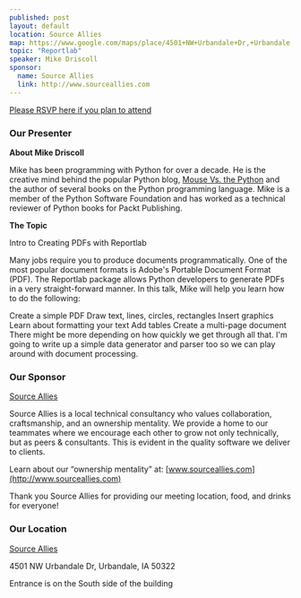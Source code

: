 ```yaml
---
published: post
layout: default
location: Source Allies
map: https://www.google.com/maps/place/4501+NW+Urbandale+Dr,+Urbandale,+IA+50322/@41.643428,-93.7674017,17z/data=!3m1!4b1!4m5!3m4!1s0x87ec271495daa47b:0x84bacf206ea5c986!8m2!3d41.643428!4d-93.765213
topic: "Reportlab"
speaker: Mike Driscoll
sponsor:
  name: Source Allies
  link: http://www.sourceallies.com
---
```


[Please RSVP here if you plan to attend](https://www.eventbrite.com/e/pyowa-reportlab-tickets-33162138850)

### Our Presenter

__About Mike Driscoll__

Mike has been programming with Python for over a decade. He is the creative mind behind the popular Python blog, [Mouse Vs. the Python](http://www.blog.pythonlibrary.org/) and the author of several books on the Python programming language. Mike is a member of the Python Software Foundation and has worked as a technical reviewer of Python books for Packt Publishing.


__The Topic__

Intro to Creating PDFs with Reportlab

Many jobs require you to produce documents programmatically. One of the most popular document formats is Adobe's Portable Document Format (PDF). The Reportlab package allows Python developers to generate PDFs in a very straight-forward manner. In this talk, Mike will help you learn how to do the following:

Create a simple PDF
Draw text, lines, circles, rectangles
Insert graphics
Learn about formatting your text
Add tables
Create a multi-page document
There might be more depending on how quickly we get through all that. I'm going to write up a simple data generator and parser too so we can play around with document processing.

### Our Sponsor
[Source Allies](http://www.sourceallies.com)

Source Allies is a local technical consultancy who values collaboration, craftsmanship, and an ownership mentality. We provide a home to our teammates where we encourage each other to grow not only technically, but as peers & consultants. This is evident in the quality software we deliver to clients.

Learn about our “ownership mentality” at: [www.sourceallies.com](http://www.sourceallies.com)

Thank you Source Allies for providing our meeting location, food, and drinks for everyone!


### Our Location

[Source Allies](http://www.sourceallies.com)

4501 NW Urbandale Dr, Urbandale, IA 50322

Entrance is on the South side of the building
